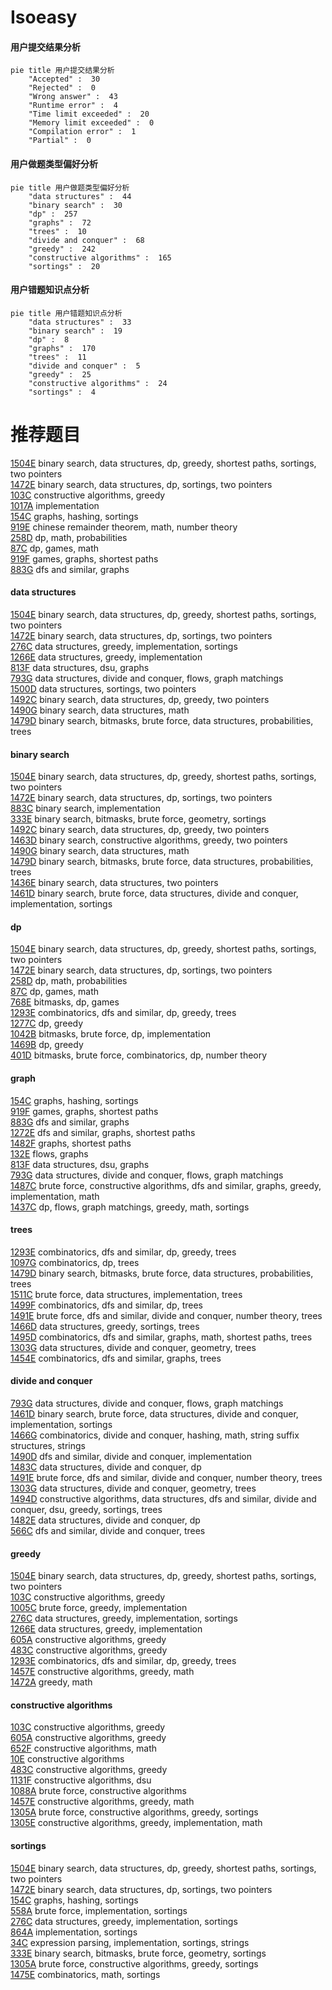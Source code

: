 # Isoeasy
<!-- tabs:start -->
#### **用户提交结果分析**

```mermaid
pie title 用户提交结果分析
    "Accepted" :  30
    "Rejected" :  0
    "Wrong answer" :  43
    "Runtime error" :  4
    "Time limit exceeded" :  20
    "Memory limit exceeded" :  0
    "Compilation error" :  1
    "Partial" :  0
```
#### **用户做题类型偏好分析**

```mermaid
pie title 用户做题类型偏好分析
    "data structures" :  44
    "binary search" :  30
    "dp" :  257
    "graphs" :  72
    "trees" :  10
    "divide and conquer" :  68
    "greedy" :  242
    "constructive algorithms" :  165
    "sortings" :  20
```
#### **用户错题知识点分析**

```mermaid
pie title 用户错题知识点分析
    "data structures" :  33
    "binary search" :  19
    "dp" :  8
    "graphs" :  170
    "trees" :  11
    "divide and conquer" :  5
    "greedy" :  25
    "constructive algorithms" :  24
    "sortings" :  4
```
<!-- tabs:end -->
# 推荐题目
[1504E](https://codeforces.com/contest/1504/problem/E)		binary search,
                        data structures,
                        dp,
                        greedy,
                        shortest paths,
                        sortings,
                        two pointers		  
[1472E](http://codeforces.com/problemset/problem/1472/E)		binary search,
                        data structures,
                        dp,
                        sortings,
                        two pointers		  
[103C](http://codeforces.com/problemset/problem/103/C)		constructive algorithms,
                        greedy		  
[1017A](http://codeforces.com/problemset/problem/1017/A)		implementation		  
[154C](http://codeforces.com/problemset/problem/154/C)		graphs,
                        hashing,
                        sortings		  
[919E](http://codeforces.com/problemset/problem/919/E)		chinese remainder theorem,
                        math,
                        number theory		  
[258D](http://codeforces.com/problemset/problem/258/D)		dp,
                        math,
                        probabilities		  
[87C](http://codeforces.com/problemset/problem/87/C)		dp,
                        games,
                        math		  
[919F](http://codeforces.com/problemset/problem/919/F)		games,
                        graphs,
                        shortest paths		  
[883G](http://codeforces.com/problemset/problem/883/G)		dfs and similar,
                        graphs		  
<!-- tabs:start -->
#### **data structures**
[1504E](https://codeforces.com/contest/1504/problem/E)		binary search,
                        data structures,
                        dp,
                        greedy,
                        shortest paths,
                        sortings,
                        two pointers		  
[1472E](http://codeforces.com/problemset/problem/1472/E)		binary search,
                        data structures,
                        dp,
                        sortings,
                        two pointers		  
[276C](http://codeforces.com/problemset/problem/276/C)		data structures,
                        greedy,
                        implementation,
                        sortings		  
[1266E](http://codeforces.com/problemset/problem/1266/E)		data structures,
                        greedy,
                        implementation		  
[813F](http://codeforces.com/problemset/problem/813/F)		data structures,
                        dsu,
                        graphs		  
[793G](http://codeforces.com/problemset/problem/793/G)		data structures,
                        divide and conquer,
                        flows,
                        graph matchings		  
[1500D](http://codeforces.com/problemset/problem/1500/D)		data structures,
                        sortings,
                        two pointers		  
[1492C](http://codeforces.com/problemset/problem/1492/C)		binary search,
                        data structures,
                        dp,
                        greedy,
                        two pointers		  
[1490G](http://codeforces.com/problemset/problem/1490/G)		binary search,
                        data structures,
                        math		  
[1479D](http://codeforces.com/problemset/problem/1479/D)		binary search,
                        bitmasks,
                        brute force,
                        data structures,
                        probabilities,
                        trees		  
#### **binary search**
[1504E](https://codeforces.com/contest/1504/problem/E)		binary search,
                        data structures,
                        dp,
                        greedy,
                        shortest paths,
                        sortings,
                        two pointers		  
[1472E](http://codeforces.com/problemset/problem/1472/E)		binary search,
                        data structures,
                        dp,
                        sortings,
                        two pointers		  
[883C](http://codeforces.com/problemset/problem/883/C)		binary search,
                        implementation		  
[333E](http://codeforces.com/problemset/problem/333/E)		binary search,
                        bitmasks,
                        brute force,
                        geometry,
                        sortings		  
[1492C](http://codeforces.com/problemset/problem/1492/C)		binary search,
                        data structures,
                        dp,
                        greedy,
                        two pointers		  
[1463D](http://codeforces.com/problemset/problem/1463/D)		binary search,
                        constructive algorithms,
                        greedy,
                        two pointers		  
[1490G](http://codeforces.com/problemset/problem/1490/G)		binary search,
                        data structures,
                        math		  
[1479D](http://codeforces.com/problemset/problem/1479/D)		binary search,
                        bitmasks,
                        brute force,
                        data structures,
                        probabilities,
                        trees		  
[1436E](http://codeforces.com/problemset/problem/1436/E)		binary search,
                        data structures,
                        two pointers		  
[1461D](http://codeforces.com/problemset/problem/1461/D)		binary search,
                        brute force,
                        data structures,
                        divide and conquer,
                        implementation,
                        sortings		  
#### **dp**
[1504E](https://codeforces.com/contest/1504/problem/E)		binary search,
                        data structures,
                        dp,
                        greedy,
                        shortest paths,
                        sortings,
                        two pointers		  
[1472E](http://codeforces.com/problemset/problem/1472/E)		binary search,
                        data structures,
                        dp,
                        sortings,
                        two pointers		  
[258D](http://codeforces.com/problemset/problem/258/D)		dp,
                        math,
                        probabilities		  
[87C](http://codeforces.com/problemset/problem/87/C)		dp,
                        games,
                        math		  
[768E](http://codeforces.com/problemset/problem/768/E)		bitmasks,
                        dp,
                        games		  
[1293E](https://codeforces.com/contest/1293/problem/E)		combinatorics,
                        dfs and similar,
                        dp,
                        greedy,
                        trees		  
[1277C](https://codeforces.com/contest/1277/problem/C)		dp,
                        greedy		  
[1042B](http://codeforces.com/problemset/problem/1042/B)		bitmasks,
                        brute force,
                        dp,
                        implementation		  
[1469B](http://codeforces.com/problemset/problem/1469/B)		dp,
                        greedy		  
[401D](http://codeforces.com/problemset/problem/401/D)		bitmasks,
                        brute force,
                        combinatorics,
                        dp,
                        number theory		  
#### **graph**
[154C](http://codeforces.com/problemset/problem/154/C)		graphs,
                        hashing,
                        sortings		  
[919F](http://codeforces.com/problemset/problem/919/F)		games,
                        graphs,
                        shortest paths		  
[883G](http://codeforces.com/problemset/problem/883/G)		dfs and similar,
                        graphs		  
[1272E](http://codeforces.com/problemset/problem/1272/E)		dfs and similar,
                        graphs,
                        shortest paths		  
[1482F](http://codeforces.com/problemset/problem/1482/F)		graphs,
                        shortest paths		  
[132E](http://codeforces.com/problemset/problem/132/E)		flows,
                        graphs		  
[813F](http://codeforces.com/problemset/problem/813/F)		data structures,
                        dsu,
                        graphs		  
[793G](http://codeforces.com/problemset/problem/793/G)		data structures,
                        divide and conquer,
                        flows,
                        graph matchings		  
[1487C](http://codeforces.com/problemset/problem/1487/C)		brute force,
                        constructive algorithms,
                        dfs and similar,
                        graphs,
                        greedy,
                        implementation,
                        math		  
[1437C](http://codeforces.com/problemset/problem/1437/C)		dp,
                        flows,
                        graph matchings,
                        greedy,
                        math,
                        sortings		  
#### **trees**
[1293E](https://codeforces.com/contest/1293/problem/E)		combinatorics,
                        dfs and similar,
                        dp,
                        greedy,
                        trees		  
[1097G](http://codeforces.com/problemset/problem/1097/G)		combinatorics,
                        dp,
                        trees		  
[1479D](http://codeforces.com/problemset/problem/1479/D)		binary search,
                        bitmasks,
                        brute force,
                        data structures,
                        probabilities,
                        trees		  
[1511C](http://codeforces.com/problemset/problem/1511/C)		brute force,
                        data structures,
                        implementation,
                        trees		  
[1499F](http://codeforces.com/problemset/problem/1499/F)		combinatorics,
                        dfs and similar,
                        dp,
                        trees		  
[1491E](http://codeforces.com/problemset/problem/1491/E)		brute force,
                        dfs and similar,
                        divide and conquer,
                        number theory,
                        trees		  
[1466D](http://codeforces.com/problemset/problem/1466/D)		data structures,
                        greedy,
                        sortings,
                        trees		  
[1495D](http://codeforces.com/problemset/problem/1495/D)		combinatorics,
                        dfs and similar,
                        graphs,
                        math,
                        shortest paths,
                        trees		  
[1303G](http://codeforces.com/problemset/problem/1303/G)		data structures,
                        divide and conquer,
                        geometry,
                        trees		  
[1454E](http://codeforces.com/problemset/problem/1454/E)		combinatorics,
                        dfs and similar,
                        graphs,
                        trees		  
#### **divide and conquer**
[793G](http://codeforces.com/problemset/problem/793/G)		data structures,
                        divide and conquer,
                        flows,
                        graph matchings		  
[1461D](http://codeforces.com/problemset/problem/1461/D)		binary search,
                        brute force,
                        data structures,
                        divide and conquer,
                        implementation,
                        sortings		  
[1466G](http://codeforces.com/problemset/problem/1466/G)		combinatorics,
                        divide and conquer,
                        hashing,
                        math,
                        string suffix structures,
                        strings		  
[1490D](http://codeforces.com/problemset/problem/1490/D)		dfs and similar,
                        divide and conquer,
                        implementation		  
[1483C](https://codeforces.com/contest/1483/problem/C)		data structures,
                        divide and conquer,
                        dp		  
[1491E](http://codeforces.com/problemset/problem/1491/E)		brute force,
                        dfs and similar,
                        divide and conquer,
                        number theory,
                        trees		  
[1303G](http://codeforces.com/problemset/problem/1303/G)		data structures,
                        divide and conquer,
                        geometry,
                        trees		  
[1494D](http://codeforces.com/problemset/problem/1494/D)		constructive algorithms,
                        data structures,
                        dfs and similar,
                        divide and conquer,
                        dsu,
                        greedy,
                        sortings,
                        trees		  
[1482E](http://codeforces.com/problemset/problem/1482/E)		data structures,
                        divide and conquer,
                        dp		  
[566C](http://codeforces.com/problemset/problem/566/C)		dfs and similar,
                        divide and conquer,
                        trees		  
#### **greedy**
[1504E](https://codeforces.com/contest/1504/problem/E)		binary search,
                        data structures,
                        dp,
                        greedy,
                        shortest paths,
                        sortings,
                        two pointers		  
[103C](http://codeforces.com/problemset/problem/103/C)		constructive algorithms,
                        greedy		  
[1005C](http://codeforces.com/problemset/problem/1005/C)		brute force,
                        greedy,
                        implementation		  
[276C](http://codeforces.com/problemset/problem/276/C)		data structures,
                        greedy,
                        implementation,
                        sortings		  
[1266E](http://codeforces.com/problemset/problem/1266/E)		data structures,
                        greedy,
                        implementation		  
[605A](http://codeforces.com/problemset/problem/605/A)		constructive algorithms,
                        greedy		  
[483C](https://codeforces.com/contest/483/problem/C)		constructive algorithms,
                        greedy		  
[1293E](https://codeforces.com/contest/1293/problem/E)		combinatorics,
                        dfs and similar,
                        dp,
                        greedy,
                        trees		  
[1457E](https://codeforces.com/contest/1457/problem/E)		constructive algorithms,
                        greedy,
                        math		  
[1472A](http://codeforces.com/problemset/problem/1472/A)		greedy,
                        math		  
#### **constructive algorithms**
[103C](http://codeforces.com/problemset/problem/103/C)		constructive algorithms,
                        greedy		  
[605A](http://codeforces.com/problemset/problem/605/A)		constructive algorithms,
                        greedy		  
[652F](http://codeforces.com/problemset/problem/652/F)		constructive algorithms,
                        math		  
[10E](http://codeforces.com/problemset/problem/10/E)		constructive algorithms		  
[483C](https://codeforces.com/contest/483/problem/C)		constructive algorithms,
                        greedy		  
[1131F](http://codeforces.com/problemset/problem/1131/F)		constructive algorithms,
                        dsu		  
[1088A](http://codeforces.com/problemset/problem/1088/A)		brute force,
                        constructive algorithms		  
[1457E](https://codeforces.com/contest/1457/problem/E)		constructive algorithms,
                        greedy,
                        math		  
[1305A](http://codeforces.com/problemset/problem/1305/A)		brute force,
                        constructive algorithms,
                        greedy,
                        sortings		  
[1305E](http://codeforces.com/problemset/problem/1305/E)		constructive algorithms,
                        greedy,
                        implementation,
                        math		  
#### **sortings**
[1504E](https://codeforces.com/contest/1504/problem/E)		binary search,
                        data structures,
                        dp,
                        greedy,
                        shortest paths,
                        sortings,
                        two pointers		  
[1472E](http://codeforces.com/problemset/problem/1472/E)		binary search,
                        data structures,
                        dp,
                        sortings,
                        two pointers		  
[154C](http://codeforces.com/problemset/problem/154/C)		graphs,
                        hashing,
                        sortings		  
[558A](http://codeforces.com/problemset/problem/558/A)		brute force,
                        implementation,
                        sortings		  
[276C](http://codeforces.com/problemset/problem/276/C)		data structures,
                        greedy,
                        implementation,
                        sortings		  
[864A](http://codeforces.com/problemset/problem/864/A)		implementation,
                        sortings		  
[34C](http://codeforces.com/problemset/problem/34/C)		expression parsing,
                        implementation,
                        sortings,
                        strings		  
[333E](http://codeforces.com/problemset/problem/333/E)		binary search,
                        bitmasks,
                        brute force,
                        geometry,
                        sortings		  
[1305A](http://codeforces.com/problemset/problem/1305/A)		brute force,
                        constructive algorithms,
                        greedy,
                        sortings		  
[1475E](http://codeforces.com/problemset/problem/1475/E)		combinatorics,
                        math,
                        sortings		  
<!-- tabs:end -->
